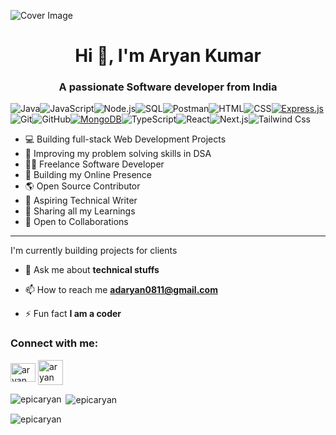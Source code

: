 ![Cover Image](https://images.ctfassets.net/m3x6aw9x53qp/52reAZQltB7S9TkhQ40EFX/007decd6cfb904ddb9a6351b54b1ec3a/Twitter_Cover.png)

<h1 align="center">Hi 👋, I'm Aryan Kumar</h1>
<h3 align="center"> A passionate Software developer from India</h3>


![Java](https://img.shields.io/badge/Java-ED8B00?style=for-the-badge&logo=Java&logoColor=white)![JavaScript](https://img.shields.io/badge/JavaScript-F7DF1E?style=for-the-badge&logo=javascript&logoColor=black)![Node.js](https://img.shields.io/badge/Node.js-43853D?style=for-the-badge&logo=node.js&logoColor=white)![SQL](https://img.shields.io/badge/SQL-CC2927?style=for-the-badge&logo=sql&logoColor=white)![Postman](https://img.shields.io/badge/Postman-FF6C37?style=for-the-badge&logo=postman&logoColor=white)![HTML](https://img.shields.io/badge/HTML5-E34F26?style=for-the-badge&logo=html5&logoColor=white)![CSS](https://img.shields.io/badge/CSS3-1572B6?style=for-the-badge&logo=css3&logoColor=white)[![Express.js](https://img.shields.io/badge/Express.js-%23404D59.svg?style=for-the-badge&logo=express&logoColor=white)](https://expressjs.com/)![Git](https://img.shields.io/badge/git-%23F05033.svg?style=for-the-badge&logo=git&logoColor=white)![GitHub](https://img.shields.io/badge/github-%23121011.svg?style=for-the-badge&logo=github&logoColor=white)[![MongoDB](https://img.shields.io/badge/MongoDB-13aa52?style=for-the-badge&logo=mongodb&logoColor=white)](https://www.mongodb.com/)![TypeScript](https://img.shields.io/badge/TypeScript-D2691E?style=for-the-badge&logo=typescript&logoColor=white)![React](https://img.shields.io/badge/React-61DAFB?style=for-the-badge&logo=react&logoColor=black)![Next.js](https://img.shields.io/badge/Next.js-000000?style=for-the-badge&logo=next.js&logoColor=white)![Tailwind Css](https://img.shields.io/badge/Tailwind_CSS-38B2AC?style=for-the-badge&logo=tailwind-css&logoColor=white)


- 💻 Building full-stack Web Development Projects
- 🧮 Improving my problem solving skills in DSA
- 👨‍💻 Freelance Software Developer
- 💪 Building my Online Presence
- 🌎 Open Source Contributor
- 📝 Aspiring Technical Writer
- 🤗 Sharing all my Learnings
- 🤝 Open to Collaborations
  
---

I'm currently building projects for clients

- 💬 Ask me about **technical stuffs**

- 📫 How to reach me **adaryan0811@gmail.com**

- ⚡ Fun fact **I am a coder**

<h3 align="left">Connect with me:</h3>
<p align="left">
<a href="https://www.linkedin.com/in/arya-amour/" target="blank"><img align="center" src="https://raw.githubusercontent.com/rahuldkjain/github-profile-readme-generator/master/src/images/icons/Social/linked-in-alt.svg" alt="aryan kumar" height="30" width="40" /></a>
<a href="https://twitter.com/AryaAmour08" target="blank"><img align="center" src="https://img.icons8.com/?size=256&id=bG29Ckcdp6YP&format=png" alt="aryan kumar" height="40" width="40" /></a>
</p>


<p><img align="left" src="https://github-readme-stats.vercel.app/api/top-langs?username=epicaryan&show_icons=true&locale=en&layout=compact" alt="epicaryan" /></p>

<p>&nbsp;<img align="center" src="https://github-readme-stats.vercel.app/api?username=epicaryan&show_icons=true&locale=en" alt="epicaryan" /></p>

<p><img align="center" src="https://github-readme-streak-stats.herokuapp.com/?user=epicaryan&" alt="epicaryan" /></p>
